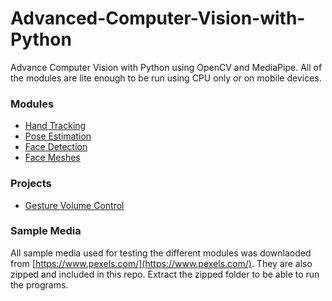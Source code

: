 # Advanced-Computer-Vision-with-Python
Advance Computer Vision with Python using OpenCV and MediaPipe. All of the modules are lite enough to be run using CPU only or on mobile devices.

### Modules

- [Hand Tracking](Modules/Hand_Tracking)
- [Pose Estimation](Modules/Pose_Estimation)
- [Face Detection](Modules/Face_Detection)
- [Face Meshes](Modules/Face_Mesh)

### Projects

- [Gesture Volume Control](Projects/Gesture_Volume_Control)

### Sample Media

All sample media used for testing the different modules was downlaoded from [https://www.pexels.com/](https://www.pexels.com/). They are also zipped and included in this repo. Extract the zipped folder to be able to run the programs.